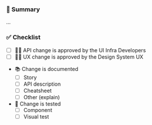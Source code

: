 <!---
Thanks for submitting a pull request 😄 !
-->

<!---
- Be as descriptive as possible when explaining what was changed.
- Link to an issue if one exists
-->

### 🔦 Summary

...

<!--- Please mark all checkbox. If one is not relevant - delete it -->

### ✅ Checklist

- [ ] 👨‍💻 API change is approved by the UI Infra Developers <!--- Please tag the relevant team member -->
- [ ] 👨‍🎨 UX change is approved by the Design System UX <!--- Please tag the relevant team member -->
- 📚 Change is documented
  - [ ] Story
  - [ ] API description
  - [ ] Cheatsheet
  - [ ] Other (explain)
- 🔬 Change is tested
  - [ ] Component
  - [ ] Visual test
